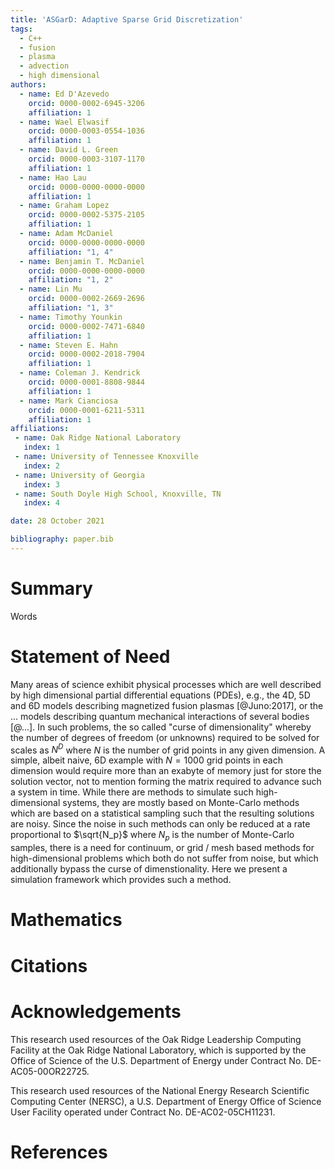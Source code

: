 ```yaml
---
title: 'ASGarD: Adaptive Sparse Grid Discretization'
tags:
  - C++
  - fusion
  - plasma
  - advection
  - high dimensional
authors:
  - name: Ed D'Azevedo
    orcid: 0000-0002-6945-3206
    affiliation: 1
  - name: Wael Elwasif
    orcid: 0000-0003-0554-1036
    affiliation: 1
  - name: David L. Green
    orcid: 0000-0003-3107-1170
    affiliation: 1
  - name: Hao Lau
    orcid: 0000-0000-0000-0000
    affiliation: 1
  - name: Graham Lopez
    orcid: 0000-0002-5375-2105
    affiliation: 1
  - name: Adam McDaniel
    orcid: 0000-0000-0000-0000
    affiliation: "1, 4"
  - name: Benjamin T. McDaniel
    orcid: 0000-0000-0000-0000
    affiliation: "1, 2"
  - name: Lin Mu
    orcid: 0000-0002-2669-2696
    affiliation: "1, 3"
  - name: Timothy Younkin
    orcid: 0000-0002-7471-6840
    affiliation: 1
  - name: Steven E. Hahn
    orcid: 0000-0002-2018-7904
    affiliation: 1
  - name: Coleman J. Kendrick
    orcid: 0000-0001-8808-9844
    affiliation: 1
  - name: Mark Cianciosa
    orcid: 0000-0001-6211-5311
    affiliation: 1
affiliations:
 - name: Oak Ridge National Laboratory
   index: 1
 - name: University of Tennessee Knoxville
   index: 2
 - name: University of Georgia
   index: 3
 - name: South Doyle High School, Knoxville, TN
   index: 4

date: 28 October 2021

bibliography: paper.bib
---
```

# Summary

Words

# Statement of Need

Many areas of science exhibit physical processes which are well described by high dimensional partial differential equations (PDEs), e.g., the 4D, 5D and 6D models describing magnetized fusion plasmas [@Juno:2017], or the ... models describing quantum mechanical interactions of several bodies [@...]. In such problems, the so called "curse of dimensionality" whereby the number of degrees of freedom (or unknowns) required to be solved for scales as $N^D$ where $N$ is the number of grid points in any given dimension. A simple, albeit naive, 6D example with $N=1000$ grid points in each dimension would require more than an exabyte of memory just for store the solution vector, not to mention forming the matrix required to advance such a system in time. While there are methods to simulate such high-dimensional systems, they are mostly based on Monte-Carlo methods which are based on a statistical sampling such that the resulting solutions are noisy. Since the noise in such methods can only be reduced at a rate proportional to $\sqrt{N_p}$ where $N_p$ is the number of Monte-Carlo samples, there is a need for continuum, or grid / mesh based methods for high-dimensional problems which both do not suffer from noise, but which additionally bypass the curse of dimenstionality. Here we present a simulation framework which provides such a method.

# Mathematics

# Citations

# Acknowledgements

This research used resources of the Oak Ridge Leadership Computing Facility at the Oak Ridge National Laboratory, which is supported by the Office of Science of the U.S. Department of Energy under Contract No. DE-AC05-00OR22725.

This research used resources of the National Energy Research Scientific Computing Center (NERSC), a U.S. Department of Energy Office of Science User Facility operated under Contract No. DE-AC02-05CH11231.

# References
